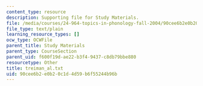 ```yaml
---
content_type: resource
description: Supporting file for Study Materials.
file: /media/courses/24-964-topics-in-phonology-fall-2004/90cee6b2e0b20c1d4d59b6f55244b96b_treiman_al.txt
file_type: text/plain
learning_resource_types: []
ocw_type: OCWFile
parent_title: Study Materials
parent_type: CourseSection
parent_uid: f600f19d-ae22-b3f4-9437-c8db79bbe880
resourcetype: Other
title: treiman_al.txt
uid: 90cee6b2-e0b2-0c1d-4d59-b6f55244b96b
---
```

